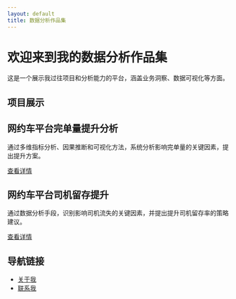 ```yaml
---
layout: default
title: 数据分析作品集
---
```


<h1>欢迎来到我的数据分析作品集</h1>
<p>这是一个展示我过往项目和分析能力的平台，涵盖业务洞察、数据可视化等方面。</p>

## 项目展示

<div class="card">
  <h2>网约车平台完单量提升分析</h2>
  <p>通过多维指标分析、因果推断和可视化方法，系统分析影响完单量的关键因素，提出提升方案。</p>
  <a href="projects/driver_order_analysis.md" class="button">查看详情</a>
</div>

<div class="card">
  <h2>网约车平台司机留存提升</h2>
  <p>通过数据分析手段，识别影响司机流失的关键因素，并提出提升司机留存率的策略建议。</p>
  <a href="projects/driver_retention_analysis.md" class="button">查看详情</a>
</div>

## 导航链接

<ul>
  <li><a href="about.md">关于我</a></li>
  <li><a href="contact.md">联系我</a></li>
</ul>
